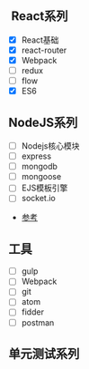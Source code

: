 ##  React系列
- [x]  React基础
- [x]  react-router
- [x]  Webpack
- [ ]  redux
- [ ]  flow
- [x]  ES6

## NodeJS系列
- [ ]  Nodejs核心模块
- [ ]  express
- [ ]  mongodb
- [ ]  mongoose
- [ ]  EJS模板引擎
- [ ]  socket.io
- [参考](https://cnodejs.org/topic/548e53f157fd3ae46b2334fd)

## 工具
- [ ] gulp
- [ ] Webpack
- [ ] git
- [ ] atom
- [ ] fidder
- [ ] postman
## 单元测试系列

